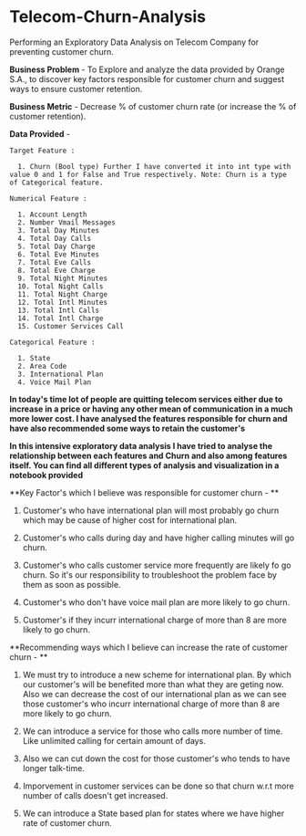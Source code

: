 # Telecom-Churn-Analysis 
Performing an Exploratory Data Analysis on Telecom Company for preventing customer churn.

**Business Problem** - 
    To Explore and analyze the data provided by Orange S.A., to discover key factors responsible for customer churn and suggest ways to ensure customer retention.
    
**Business Metric** - 
    Decrease % of customer churn rate (or increase the % of customer retention).
    
**Data Provided** - 

    Target Feature :
    
      1. Churn (Bool type) Further I have converted it into int type with value 0 and 1 for False and True respectively. Note: Churn is a type of Categorical feature.
        
    Numerical Feature :
    
      1. Account Length
      2. Number Vmail Messages
      3. Total Day Minutes
      4. Total Day Calls
      5. Total Day Charge
      6. Total Eve Minutes
      7. Total Eve Calls
      8. Total Eve Charge
      9. Total Night Minutes
      10. Total Night Calls
      11. Total Night Charge
      12. Total Intl Minutes
      13. Total Intl Calls
      14. Total Intl Charge
      15. Customer Services Call
        
    Categorical Feature :
    
      1. State
      2. Area Code
      3. International Plan
      4. Voice Mail Plan
      
**In today's time lot of people are quitting telecom services either due to increase in a price or having any other mean of communication in a much more lower cost. I have analysed the features responsible for churn and have also recommended some ways to retain the customer's**     

**In this intensive exploratory data analysis I have tried to analyse the relationship between each features and Churn and also among features itself. You can find all different types of analysis and visualization in a notebook provided**

**Key Factor's which I believe was responsible for customer churn - **
  
  1. Customer's who have international plan will most probably go churn which may be cause of higher cost for international plan.
  
  2. Customer's who calls during day and have higher calling minutes will go churn.

  3. Customer's who calls customer service more frequently are likely fo go churn. So it's our responsibility to troubleshoot the problem face by them as soon as possible.

  4. Customer's who don't have voice mail plan are more likely to go churn.

  5. Customer's if they incurr international charge of more than 8 are more likely to go churn.

**Recommending ways which I believe can increase the rate of customer churn - **

  1. We must try to introduce a new scheme for international plan. By which our customer's will be benefited more than what they are geting now. Also we can decrease the cost of      our international plan as we can see those customer's who incurr international charge of more than 8 are more likely to go churn.

  2. We can introduce a service for those who calls more number of time. Like unlimited calling for certain amount of days.

  3. Also we can cut down the cost for those customer's who tends to have longer talk-time.

  4. Imporvement in customer services can be done so that churn w.r.t more number of calls doesn't get increased.

  5. We can introduce a State based plan for states where we have higher rate of customer churn.
